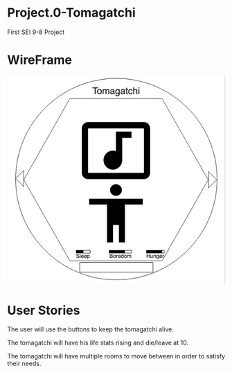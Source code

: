 # Project.0-Tomagatchi
First SEI 9-8 Project

# WireFrame
![Tomagatchi-Wireframe](./assets/tomagatchi.png)

# User Stories
The user will use the buttons to keep the tomagatchi alive.

The tomagatchi will have his life stats rising and die/leave at 10.

The tomagatchi will have multiple rooms to move between in order to satisfy their needs.

